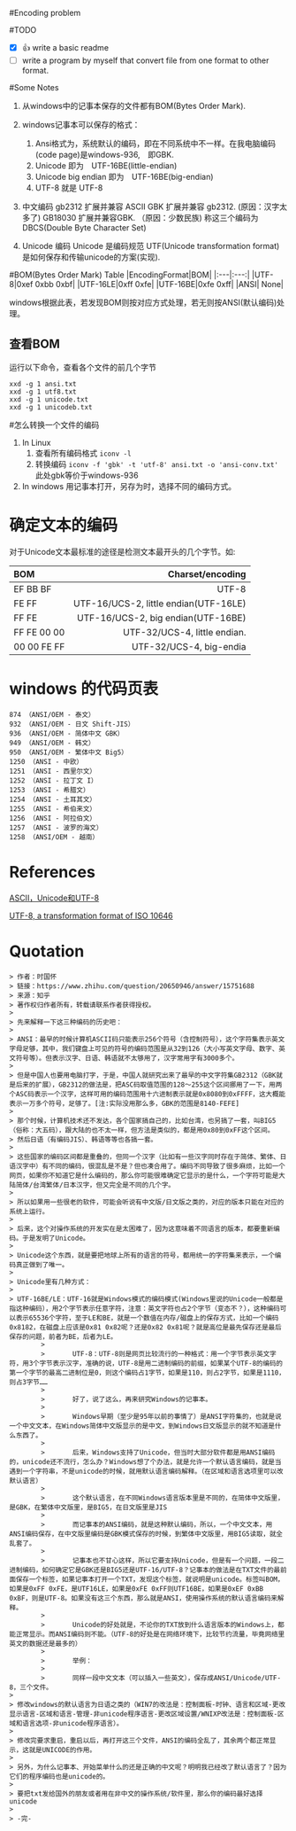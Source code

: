 #Encoding problem

#TODO
* [x] :+1: write a basic readme
* [ ] write a program by myself that convert file from one format to other format.

#Some Notes
1. 从windows中的记事本保存的文件都有BOM(Bytes Order Mark).  

2. windows记事本可以保存的格式：
	1. Ansi格式为，系统默认的编码，即在不同系统中不一样。在我电脑编码(code page)是windows-936,　即GBK.
	2. Unicode 即为　UTF-16BE(little-endian)  
	3. Unicode big endian 即为　UTF-16BE(big-endian)  
	4. UTF-8 就是 UTF-8

3. 中文编码
	gb2312 扩展并兼容 ASCII
	GBK 扩展并兼容 gb2312.  (原因：汉字太多了)
	GB18030 扩展并兼容GBK. （原因：少数民族)
	称这三个编码为DBCS(Double Byte Character Set)

4. Unicode 编码
	Unicode 是编码规范
	UTF(Unicode transformation format)　是如何保存和传输unicode的方案(实现).

#BOM(Bytes Order Mark) Table
|EncodingFormat|BOM|
|:---|:---:|
|UTF-8|0xef 0xbb 0xbf|
|UTF-16LE|0xff 0xfe|
|UTF-16BE|0xfe 0xff|
|ANSI| None|

windows根据此表，若发现BOM则按对应方式处理，若无则按ANSI(默认编码)处理。

## 查看BOM
运行以下命令，查看各个文件的前几个字节
```
xxd -g 1 ansi.txt
xxd -g 1 utf8.txt
xxd -g 1 unicode.txt
xxd -g 1 unicodeb.txt
```

#怎么转换一个文件的编码
1. In Linux
	1. 查看所有编码格式
		`iconv -l`
	2. 转换编码
		`iconv -f 'gbk' -t 'utf-8' ansi.txt -o 'ansi-conv.txt'`
		此处gbk等价于windows-936
2. In windows
	用记事本打开，另存为时，选择不同的编码方式。

# 确定文本的编码
对于Unicode文本最标准的途径是检测文本最开头的几个字节。如:  

|BOM|Charset/encoding |
|:---|---:|
|EF BB BF|UTF-8|
|FE FF|UTF-16/UCS-2, little endian(UTF-16LE)|
|FF FE|UTF-16/UCS-2, big endian(UTF-16BE)|
|FF FE 00 00|UTF-32/UCS-4, little endian.|
|00 00 FE FF|UTF-32/UCS-4, big-endia|



# windows 的代码页表
	874 （ANSI/OEM - 泰文）
	932 （ANSI/OEM - 日文 Shift-JIS）
	936 （ANSI/OEM - 简体中文 GBK）
	949 （ANSI/OEM - 韩文）
	950 （ANSI/OEM - 繁体中文 Big5）
	1250 （ANSI - 中欧）
	1251 （ANSI - 西里尔文）
	1252 （ANSI - 拉丁文 I）
	1253 （ANSI - 希腊文）
	1254 （ANSI - 土耳其文）
	1255 （ANSI - 希伯来文）
	1256 （ANSI - 阿拉伯文）
	1257 （ANSI - 波罗的海文）
	1258 （ANSI/OEM - 越南）



# References
[ASCII，Unicode和UTF-8](http://www.ruanyifeng.com/blog/2007/10/ascii_unicode_and_utf-8.html)

[UTF-8, a transformation format of ISO 10646](https://www.ietf.org/rfc/rfc3629.txt)

# Quotation
	> 作者：时国怀
	> 链接：https://www.zhihu.com/question/20650946/answer/15751688
	> 来源：知乎
	> 著作权归作者所有，转载请联系作者获得授权。
	> 
	> 先来解释一下这三种编码的历史吧：
	> 
	> ANSI：最早的时候计算机ASCII码只能表示256个符号（含控制符号），这个字符集表示英文字母足够，其中，我们键盘上可见的符号的编码范围是从32到126（大小写英文字母、数字、英文符号等）。但表示汉字、日语、韩语就不太够用了，汉字常用字有3000多个。
	> 
	> 但是中国人也要用电脑打字，于是，中国人就研究出来了最早的中文字符集GB2312（GBK就是后来的扩展），GB2312的做法是，把ASC码取值范围的128～255这个区间挪用了一下，用两个ASC码表示一个汉字，这样可用的编码范围用十六进制表示就是0x8080到0xFFFF，这大概能表示一万多个符号，足够了。[注:实际没用那么多，GBK的范围是8140-FEFE]
	> 
	> 那个时候，计算机技术还不发达，各个国家搞自己的，比如台湾，也另搞了一套，叫BIG5（俗称：大五码），跟大陆的也不太一样，但方法是类似的，都是用0x80到0xFF这个区间。
	> 然后日语（有编码JIS）、韩语等等也各搞一套。
	> 
	> 这些国家的编码区间都是重叠的，但同一个汉字（比如有一些汉字同时存在于简体、繁体、日语汉字中）有不同的编码，很混乱是不是？但也凑合用了。编码不同导致了很多麻烦，比如一个网页，如果你不知道它是什么编码的，那么你可能很难确定它显示的是什么，一个字符可能是大陆简体/台湾繁体/日本汉字，但又完全是不同的几个字。
	> 
	> 所以如果用一些很老的软件，可能会听说有中文版/日文版之类的，对应的版本只能在对应的系统上运行。
	> 
	> 后来，这个对操作系统的开发实在是太困难了，因为这意味着不同语言的版本，都要重新编码。于是发明了Unicode。
	> 
	> Unicode这个东西，就是要把地球上所有的语言的符号，都用统一的字符集来表示，一个编码真正做到了唯一。
	> 
	> Unicode里有几种方式：
	> 
	> UTF-16BE/LE：UTF-16就是Windows模式的编码模式(Windows里说的Unicode一般都是指这种编码），用2个字节表示任意字符，注意：英文字符也占2个字节（变态不？），这种编码可以表示65536个字符，至于LE和BE，就是一个数值在内存/磁盘上的保存方式，比如一个编码0x8182，在磁盘上应该是0x81 0x82呢？还是0x82 0x81呢？就是高位是最先保存还是最后保存的问题，前者为BE，后者为LE。
			> 
			> 		UTF-8：UTF-8则是网页比较流行的一种格式：用一个字节表示英文字符，用3个字节表示汉字，准确的说，UTF-8是用二进制编码的前缀，如果某个UTF-8的编码的第一个字节的最高二进制位是0，则这个编码占1字节，如果是110，则占2字节，如果是1110，则占3字节……
			> 
			> 		好了，说了这么，再来研究Windows的记事本。
			> 
			> 		Windows早期（至少是95年以前的事情了）是ANSI字符集的，也就是说一个中文文本，在Windows简体中文版显示的是中文，到Windows日文版显示的就不知道是什么东西了。
			> 
			> 		后来，Windows支持了Unicode，但当时大部分软件都是用ANSI编码的，unicode还不流行，怎么办？Windows想了个办法，就是允许一个默认语言编码，就是当遇到一个字符串，不是unicode的时候，就用默认语言编码解释。（在区域和语言选项里可以改默认语言）
			> 
			> 		这个默认语言，在不同Windows语言版本里是不同的，在简体中文版里，是GBK，在繁体中文版里，是BIG5，在日文版里是JIS
			> 
			> 		而记事本的ANSI编码，就是这种默认编码，所以，一个中文文本，用ANSI编码保存，在中文版里编码是GBK模式保存的时候，到繁体中文版里，用BIG5读取，就全乱套了。
			> 
			> 		记事本也不甘心这样，所以它要支持Unicode，但是有一个问题，一段二进制编码，如何确定它是GBK还是BIG5还是UTF-16/UTF-8？记事本的做法是在TXT文件的最前面保存一个标签，如果记事本打开一个TXT，发现这个标签，就说明是unicode。标签叫BOM，如果是0xFF 0xFE，是UTF16LE，如果是0xFE 0xFF则UTF16BE，如果是0xEF 0xBB 0xBF，则是UTF-8。如果没有这三个东西，那么就是ANSI，使用操作系统的默认语言编码来解释。
			> 
			> 		Unicode的好处就是，不论你的TXT放到什么语言版本的Windows上，都能正常显示。而ANSI编码则不能。（UTF-8的好处是在网络环境下，比较节约流量，毕竟网络里英文的数据还是最多的）
			> 
			> 		举例：
			> 
			> 		同样一段中文文本（可以插入一些英文），保存成ANSI/Unicode/UTF-8，三个文件。
	> 
	> 修改windows的默认语言为日语之类的（WIN7的改法是：控制面板-时钟、语言和区域-更改显示语言-区域和语言-管理-非unicode程序语言-更改区域设置/WNIXP改法是：控制面板-区域和语言选项-非unicode程序语言）。
	> 
	> 修改完要求重启，重启以后，再打开这三个文件，ANSI的编码全乱了，其余两个都正常显示，这就是UNICODE的作用。
	> 
	> 另外，为什么记事本、开始菜单什么的还是正确的中文呢？明明我已经改了默认语言了？因为它们的程序编码也是unicode的。
	> 
	> 要把txt发给国外的朋友或者用在非中文的操作系统/软件里，那么你的编码最好选择unicode
	> 
	> -完- 
